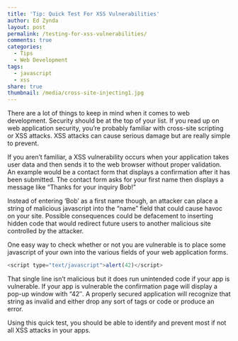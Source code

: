 ```yaml
---
title: 'Tip: Quick Test For XSS Vulnerabilities'
author: Ed Zynda
layout: post
permalink: /testing-for-xss-vulnerabilities/
comments: true
categories:
  - Tips
  - Web Development
tags:
  - javascript
  - xss
share: true
thumbnail: /media/cross-site-injecting1.jpg
---
```

There are a lot of things to keep in mind when it comes to web development. Security should be at the top of your list. If you read up on web application security, you&#8217;re probably familiar with cross-site scripting or XSS attacks. XSS attacks can cause serious damage but are really simple to prevent.

If you aren&#8217;t familiar, a XSS vulnerability occurs when your application takes user data and then sends it to the web browser without proper validation. An example would be a contact form that displays a confirmation after it has been submitted. The contact form asks for your first name then displays a message like &#8220;Thanks for your inquiry Bob!&#8221;

Instead of entering &#8216;Bob&#8217; as a first name though, an attacker can place a string of malicious javascript into the &#8220;name&#8221; field that could cause havoc on your site. Possible consequences could be defacement to inserting hidden code that would redirect future users to another malicious site controlled by the attacker.

One easy way to check whether or not you are vulnerable is to place some javascript of your own into the various fields of your web application forms.  

```javascript  
<script type="text/javascript">alert(42)</script>
```
  
That single line isn&#8217;t malicious but it does run unintended code if your app is vulnerable. If your app is vulnerable the confirmation page will display a pop-up window with &#8220;42&#8243;. A properly secured application will recognize that string as invalid and either drop any sort of tags or code or produce an error.

Using this quick test, you should be able to identify and prevent most if not all XSS attacks in your apps.
